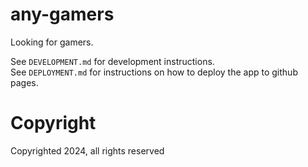 # any-gamers
Looking for gamers.

See `DEVELOPMENT.md` for development instructions.  
See `DEPLOYMENT.md` for instructions on how to deploy the app to github pages.  

# Copyright
Copyrighted 2024, all rights reserved
